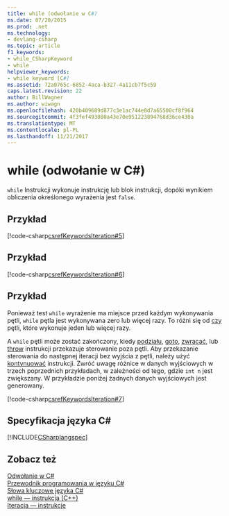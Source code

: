 ```yaml
---
title: while (odwołanie w C#)
ms.date: 07/20/2015
ms.prod: .net
ms.technology:
- devlang-csharp
ms.topic: article
f1_keywords:
- while_CSharpKeyword
- while
helpviewer_keywords:
- while keyword [C#]
ms.assetid: 72a0765c-6852-4aca-b327-4a11cb7f5c59
caps.latest.revision: 22
author: BillWagner
ms.author: wiwagn
ms.openlocfilehash: 420b409689d877c3e1ac744e8d7a65500cf8f964
ms.sourcegitcommit: 4f3fef493080a43e70e951223894768d36ce430a
ms.translationtype: MT
ms.contentlocale: pl-PL
ms.lasthandoff: 11/21/2017
---
```

# <a name="while-c-reference"></a>while (odwołanie w C#)
`while` Instrukcji wykonuje instrukcję lub blok instrukcji, dopóki wynikiem obliczenia określonego wyrażenia jest `false`.  
  
## <a name="example"></a>Przykład  
 [!code-csharp[csrefKeywordsIteration#5](../../../csharp/language-reference/keywords/codesnippet/CSharp/while_1.cs)]  
  
## <a name="example"></a>Przykład  
 [!code-csharp[csrefKeywordsIteration#6](../../../csharp/language-reference/keywords/codesnippet/CSharp/while_2.cs)]  
  
## <a name="example"></a>Przykład  
 Ponieważ test `while` wyrażenie ma miejsce przed każdym wykonywania pętli, `while` pętla jest wykonywana zero lub więcej razy. To różni się od [czy](../../../csharp/language-reference/keywords/do.md) pętli, które wykonuje jeden lub więcej razy.  
  
 A `while` pętli może zostać zakończony, kiedy [podziału](../../../csharp/language-reference/keywords/break.md), [goto](../../../csharp/language-reference/keywords/goto.md), [zwracać](../../../csharp/language-reference/keywords/return.md), lub [throw](../../../csharp/language-reference/keywords/throw.md) instrukcji przekazuje sterowanie poza pętli. Aby przekazanie sterowania do następnej iteracji bez wyjścia z pętli, należy użyć [kontynuować](../../../csharp/language-reference/keywords/continue.md) instrukcji. Zwróć uwagę różnice w danych wyjściowych w trzech poprzednich przykładach, w zależności od tego, gdzie `int n` jest zwiększany. W przykładzie poniżej żadnych danych wyjściowych jest generowany.  
  
 [!code-csharp[csrefKeywordsIteration#7](../../../csharp/language-reference/keywords/codesnippet/CSharp/while_3.cs)]  
  
## <a name="c-language-specification"></a>Specyfikacja języka C#  
 [!INCLUDE[CSharplangspec](~/includes/csharplangspec-md.md)]  
  
## <a name="see-also"></a>Zobacz też  
 [Odwołanie w C#](../../../csharp/language-reference/index.md)  
 [Przewodnik programowania w języku C#](../../../csharp/programming-guide/index.md)  
 [Słowa kluczowe języka C#](../../../csharp/language-reference/keywords/index.md)  
 [while — instrukcja (C++)](/cpp/cpp/while-statement-cpp)  
 [Iteracja — instrukcje](../../../csharp/language-reference/keywords/iteration-statements.md)
